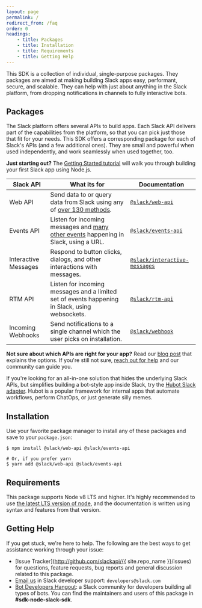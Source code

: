```yaml
---
layout: page
permalink: /
redirect_from: /faq
order: 0
headings:
    - title: Packages
    - title: Installation
    - title: Requirements
    - title: Getting Help
---
```


This SDK is a collection of individual, single-purpose packages. They packages are aimed at making building Slack apps
easy, performant, secure, and scalable. They can help with just about anything in the Slack platform, from dropping
notifications in channels to fully interactive bots.

## Packages

The Slack platform offers several APIs to build apps. Each Slack API delivers part of the capabilities from the
platform, so that you can pick just those that fit for your needs. This SDK offers a corresponding package for each of
Slack's APIs (and a few additional ones). They are small and powerful when used independently, and work seamlessly when
used together, too.

**Just starting out?** The [Getting Started tutorial](https://slackapi.github.io/node-slack-sdk/getting_started) will
walk you through building your first Slack app using Node.js.

| Slack API    | What its for | Documentation     |
|--------------|--------------|-------------------|
| Web API      | Send data to or query data from Slack using any of [over 130 methods](https://api.slack.com/methods). | [`@slack/web-api`](https://slack.dev/node-slack-sdk/web_api) |
| Events API   | Listen for incoming messages and [many other events](https://api.slack.com/events) happening in Slack, using a URL. | [`@slack/events-api`](https://slack.dev/node-slack-sdk/events_api) |
| Interactive Messages | Respond to button clicks, dialogs, and other interactions with messages. | [`@slack/interactive-messages`](https://slack.dev/node-slack-sdk/interactive_messages) |
| RTM API      | Listen for incoming messages and a limited set of events happening in Slack, using websockets. | [`@slack/rtm-api`](https://slack.dev/node-slack-sdk/rtm_api) |
| Incoming Webhooks | Send notifications to a single channel which the user picks on installation. | [`@slack/webhook`](https://slack.dev/node-slack-sdk/incoming_webhook) |

**Not sure about which APIs are right for your app?** Read our [blog
post](https://medium.com/slack-developer-blog/getting-started-with-slacks-apis-f930c73fc889) that explains the options.
If you're still not sure, [reach out for help](#getting-help) and our community can guide you.

If you're looking for an all-in-one solution that hides the underlying Slack APIs, but simplifies building a bot-style
app inside Slack, try the [Hubot Slack adapter](https://slackapi.github.io/hubot-slack/). Hubot is a popular framework
for internal apps that automate workflows, perform ChatOps, or just generate silly memes.

## Installation

Use your favorite package manager to install any of these packages and save to your `package.json`:

```shell
$ npm install @slack/web-api @slack/events-api

# Or, if you prefer yarn
$ yarn add @slack/web-api @slack/events-api
```

## Requirements

This package supports Node v8 LTS and higher. It's highly recommended to use [the latest LTS version of
node](https://github.com/nodejs/Release#release-schedule), and the documentation is written using syntax and features
from that version.

## Getting Help

If you get stuck, we're here to help. The following are the best ways to get assistance working through your issue:

  * [Issue Tracker](http://github.com/slackapi/{{ site.repo_name }}/issues) for questions, feature
    requests, bug reports and general discussion related to this package.
  * [Email us](mailto:developers@slack.com) in Slack developer support: `developers@slack.com`
  * [Bot Developers Hangout](https://community.botkit.ai/): a Slack community for developers
    building all types of bots. You can find the maintainers and users of this package in **#sdk-node-slack-sdk**.
